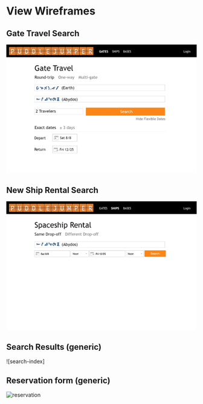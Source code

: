 # View Wireframes

## Gate Travel Search
![gate-search]

## New Ship Rental Search
![ship-search]

## Search Results (generic)
![search-index]

## Reservation form (generic)
![reservation]

[gate-search]: ./wireframes/gate-search.jpg
[ship-search]: ./wireframes/ship-search.jpg
[ship-results-index]: ./wireframes/search-index.jpg
[reservation]: ./wireframes/.jpg
